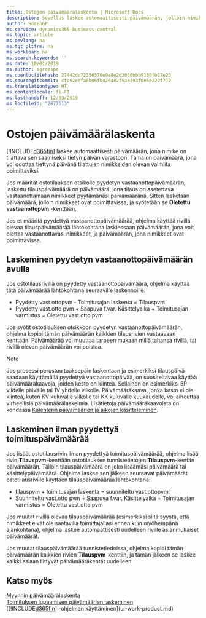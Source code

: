 ```yaml
---
title: Ostojen päivämäärälaskenta | Microsoft Docs
description: Sovellus laskee automaattisesti päivämäärän, jolloin nimike on tilattava sen saamiseksi tietyn päivän varastoon. Tämä on päivämäärä, jona voi odottaa tiettynä päivänä tilattujen nimikkeiden olevan valmiita poimittaviksi.
author: SorenGP
ms.service: dynamics365-business-central
ms.topic: article
ms.devlang: na
ms.tgt_pltfrm: na
ms.workload: na
ms.search.keywords: ''
ms.date: 10/01/2019
ms.author: sgroespe
ms.openlocfilehash: 27442dc72356570e9e8e2d3030bbb9180fb17e23
ms.sourcegitcommit: cfc92eefa8b06fb426482f54e393f0e6e222f712
ms.translationtype: HT
ms.contentlocale: fi-FI
ms.lasthandoff: 12/03/2019
ms.locfileid: "2877613"
---
```

# <a name="date-calculation-for-purchases"></a>Ostojen päivämäärälaskenta
[!INCLUDE[d365fin](includes/d365fin_md.md)] laskee automaattisesti päivämäärän, jona nimike on tilattava sen saamiseksi tietyn päivän varastoon. Tämä on päivämäärä, jona voi odottaa tiettynä päivänä tilattujen nimikkeiden olevan valmiita poimittaviksi.  

Jos määrität ostotilauksen otsikolle pyydetyn vastaanottopäivämäärän, laskettu tilauspäivämäärä on päivämäärä, jona tilaus on asetettava vastaanottamaan nimikkeet pyytämänäsi päivämääränä. Sitten lasketaan päivämäärä, jolloin nimikkeet ovat poimittavissa, ja syötetään se **Oletettu vastaanottopvm** -kenttään.  

Jos et määritä pyydettyä vastaanottopäivämäärää, ohjelma käyttää rivillä olevaa tilauspäivämäärää lähtökohtana laskiessaan päivämäärän, jona voit olettaa vastaanottavasi nimikkeet, ja päivämäärän, jona nimikkeet ovat poimittavissa.  

## <a name="calculating-with-a-requested-receipt-date"></a>Laskeminen pyydetyn vastaanottopäivämäärän avulla  
Jos ostotilausrivillä on pyydetty vastaanottopäivämäärä, ohjelma käyttää tätä päivämäärää lähtökohtana seuraaville laskennoille:  

- Pyydetty vast.ottopvm - Toimitusajan laskenta = Tilauspvm  
- Pyydetty vast.otto pvm + Saapuva f.var. Käsittelyaika + Toimitusajan varmistus = Oletettu vast.otto pvm  

Jos syötit ostotilauksen otsikkoon pyydetyn vastaanottopäivämäärän, ohjelma kopioi tämän päivämäärän kaikkien tilausrivien vastaavaan kenttään. Päivämäärää voi muuttaa tarpeen mukaan millä tahansa rivillä, tai rivillä olevan päivämäärän voi poistaa.  

> [!Note]
> Jos prosessi perustuu taaksepäin laskentaan ja esimerkiksi tilauspäivä saadaan käyttämällä pyydettyä vastaanottopäivää, on suositeltavaa käyttää päivämääräkaavoja, joiden kesto on kiinteä. Sellainen on esimerkiksi 5P viidelle päivälle tai 1V yhdelle viikolle. Päivämääräkaava, jonka kesto ei ole kiinteä, kuten KV kuluvalle viikolle tai KK kuluvalle kuukaudelle, voi aiheuttaa virheellisiä päivämäärälaskelmia. Lisätietoja päivämääräkaavoista on kohdassa [Kalenterin päivämäärien ja aikojen käsitteleminen](ui-enter-date-ranges.md).

## <a name="calculating-without-a-requested-delivery-date"></a>Laskeminen ilman pyydettyä toimituspäivämäärää  
Jos lisäät ostotilausrivin ilman pyydettyä toimituspäivämäärää, ohjelma lisää rivin **Tilauspvm**-kenttään ostotilauksen tunnistetietojen **Tilauspvm**-kentän päivämäärän. Tällöin tilauspäivämäärä on joko lisäämäsi päivämäärä tai käsittelypäivämäärä. Ohjelma laskee sen jälkeen seuraavat päivämäärät ostotilausriville käyttäen tilauspäivämäärää lähtökohtana:  

- tilauspvm + toimitusajan laskenta = suunniteltu vast.ottopvm.  
- Suunniteltu vast.otto pvm + Saapuva f.var. Käsittelyaika + Toimitusajan varmistus = Oletettu vast.otto pvm  

Jos muutat rivillä olevaa tilauspäivämäärää (esimerkiksi siitä syystä, että nimikkeet eivät ole saatavilla toimittajallasi ennen kuin myöhempänä ajankohtana), ohjelma laskee automaattisesti uudelleen riville asianmukaiset päivämäärät.  

Jos muutat tilauspäivämäärää tunnistetiedoissa, ohjelma kopioi tämän päivämäärän kaikkien rivien **Tilauspvm**-kenttiin, ja tämän jälkeen se laskee kaikki asiaan liittyvät päivämääräkentät uudelleen.  

## <a name="see-also"></a>Katso myös  
 [Myynnin päivämäärälaskenta](sales-date-calculation-for-sales.md)   
 [Toimituksen lupaamisen päivämäärien laskeminen](sales-how-to-calculate-order-promising-dates.md)  
 [[!INCLUDE[d365fin](includes/d365fin_md.md)] -ohjelman käyttäminen](ui-work-product.md)
